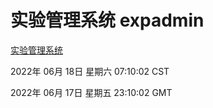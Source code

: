 # 实验管理系统 expadmin
[实验管理系统](http://59.174.8.33:56808/expadmin-782313d2-e1b1-4ea7-932e-3a55e6a1a4d0/)

2022年 06月 18日 星期六 07:10:02 CST

2022年 06月 17日 星期五 23:10:02 GMT
